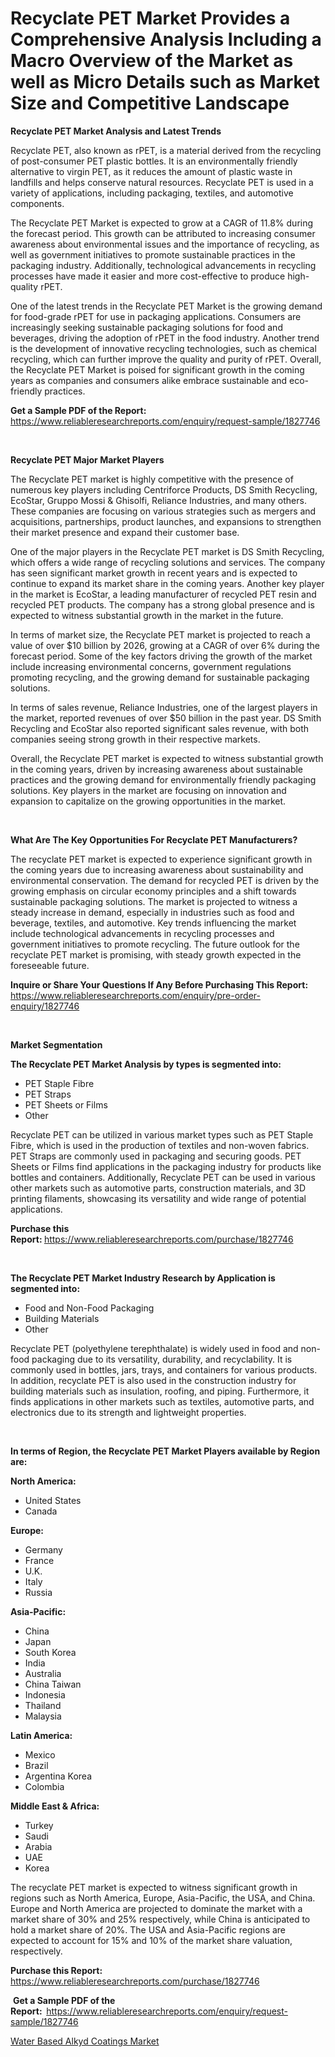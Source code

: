 <p><h1>Recyclate PET Market Provides a Comprehensive Analysis Including a Macro Overview of the Market as well as Micro Details such as Market Size and Competitive Landscape</h1></p><p><strong>Recyclate PET Market Analysis and Latest Trends</strong></p>
<p><p>Recyclate PET, also known as rPET, is a material derived from the recycling of post-consumer PET plastic bottles. It is an environmentally friendly alternative to virgin PET, as it reduces the amount of plastic waste in landfills and helps conserve natural resources. Recyclate PET is used in a variety of applications, including packaging, textiles, and automotive components.</p><p>The Recyclate PET Market is expected to grow at a CAGR of 11.8% during the forecast period. This growth can be attributed to increasing consumer awareness about environmental issues and the importance of recycling, as well as government initiatives to promote sustainable practices in the packaging industry. Additionally, technological advancements in recycling processes have made it easier and more cost-effective to produce high-quality rPET.</p><p>One of the latest trends in the Recyclate PET Market is the growing demand for food-grade rPET for use in packaging applications. Consumers are increasingly seeking sustainable packaging solutions for food and beverages, driving the adoption of rPET in the food industry. Another trend is the development of innovative recycling technologies, such as chemical recycling, which can further improve the quality and purity of rPET. Overall, the Recyclate PET Market is poised for significant growth in the coming years as companies and consumers alike embrace sustainable and eco-friendly practices.</p></p>
<p><strong>Get a Sample PDF of the Report:&nbsp;</strong> <a href="https://www.reliableresearchreports.com/enquiry/request-sample/1827746">https://www.reliableresearchreports.com/enquiry/request-sample/1827746</a></p>
<p>&nbsp;</p>
<p><strong>Recyclate PET Major Market Players</strong></p>
<p><p>The Recyclate PET market is highly competitive with the presence of numerous key players including Centriforce Products, DS Smith Recycling, EcoStar, Gruppo Mossi & Ghisolfi, Reliance Industries, and many others. These companies are focusing on various strategies such as mergers and acquisitions, partnerships, product launches, and expansions to strengthen their market presence and expand their customer base.</p><p>One of the major players in the Recyclate PET market is DS Smith Recycling, which offers a wide range of recycling solutions and services. The company has seen significant market growth in recent years and is expected to continue to expand its market share in the coming years. Another key player in the market is EcoStar, a leading manufacturer of recycled PET resin and recycled PET products. The company has a strong global presence and is expected to witness substantial growth in the market in the future.</p><p>In terms of market size, the Recyclate PET market is projected to reach a value of over $10 billion by 2026, growing at a CAGR of over 6% during the forecast period. Some of the key factors driving the growth of the market include increasing environmental concerns, government regulations promoting recycling, and the growing demand for sustainable packaging solutions.</p><p>In terms of sales revenue, Reliance Industries, one of the largest players in the market, reported revenues of over $50 billion in the past year. DS Smith Recycling and EcoStar also reported significant sales revenue, with both companies seeing strong growth in their respective markets.</p><p>Overall, the Recyclate PET market is expected to witness substantial growth in the coming years, driven by increasing awareness about sustainable practices and the growing demand for environmentally friendly packaging solutions. Key players in the market are focusing on innovation and expansion to capitalize on the growing opportunities in the market.</p></p>
<p>&nbsp;</p>
<p><strong>What Are The Key Opportunities For Recyclate PET Manufacturers?</strong></p>
<p><p>The recyclate PET market is expected to experience significant growth in the coming years due to increasing awareness about sustainability and environmental conservation. The demand for recycled PET is driven by the growing emphasis on circular economy principles and a shift towards sustainable packaging solutions. The market is projected to witness a steady increase in demand, especially in industries such as food and beverage, textiles, and automotive. Key trends influencing the market include technological advancements in recycling processes and government initiatives to promote recycling. The future outlook for the recyclate PET market is promising, with steady growth expected in the foreseeable future.</p></p>
<p><strong>Inquire or Share Your Questions If Any Before Purchasing This Report:</strong> <a href="https://www.reliableresearchreports.com/enquiry/pre-order-enquiry/1827746">https://www.reliableresearchreports.com/enquiry/pre-order-enquiry/1827746</a></p>
<p>&nbsp;</p>
<p><strong>Market Segmentation</strong></p>
<p><strong>The Recyclate PET Market Analysis by types is segmented into:</strong></p>
<p><ul><li>PET Staple Fibre</li><li>PET Straps</li><li>PET Sheets or Films</li><li>Other</li></ul></p>
<p><p>Recyclate PET can be utilized in various market types such as PET Staple Fibre, which is used in the production of textiles and non-woven fabrics. PET Straps are commonly used in packaging and securing goods. PET Sheets or Films find applications in the packaging industry for products like bottles and containers. Additionally, Recyclate PET can be used in various other markets such as automotive parts, construction materials, and 3D printing filaments, showcasing its versatility and wide range of potential applications.</p></p>
<p><strong>Purchase this Report:&nbsp;</strong><a href="https://www.reliableresearchreports.com/purchase/1827746">https://www.reliableresearchreports.com/purchase/1827746</a></p>
<p>&nbsp;</p>
<p><strong>The Recyclate PET Market Industry Research by Application is segmented into:</strong></p>
<p><ul><li>Food and Non-Food Packaging</li><li>Building Materials</li><li>Other</li></ul></p>
<p><p>Recyclate PET (polyethylene terephthalate) is widely used in food and non-food packaging due to its versatility, durability, and recyclability. It is commonly used in bottles, jars, trays, and containers for various products. In addition, recyclate PET is also used in the construction industry for building materials such as insulation, roofing, and piping. Furthermore, it finds applications in other markets such as textiles, automotive parts, and electronics due to its strength and lightweight properties.</p></p>
<p>&nbsp;</p>
<p><strong>In terms of Region, the Recyclate PET Market Players available by Region are:</strong></p>
<p>
    <p> <strong> North America: </strong>
        <ul>
            <li>United States</li>
            <li>Canada</li>
        </ul>
        </p> 
    <p> <strong> Europe: </strong>
        <ul>
            <li>Germany</li>
            <li>France</li>
            <li>U.K.</li>
            <li>Italy</li>
            <li>Russia</li>
        </ul>
        </p> 
    <p> <strong> Asia-Pacific: </strong>
        <ul>
            <li>China</li>
            <li>Japan</li>
            <li>South Korea</li>
            <li>India</li>
            <li>Australia</li>
            <li>China Taiwan</li>
            <li>Indonesia</li>
            <li>Thailand</li>
            <li>Malaysia</li>
        </ul>
        </p> 
    <p> <strong> Latin America: </strong>
        <ul>
            <li>Mexico</li>
            <li>Brazil</li>
            <li>Argentina Korea</li>
            <li>Colombia</li>
        </ul>
        </p> 
    <p> <strong> Middle East & Africa: </strong>
        <ul>
            <li>Turkey</li>
            <li>Saudi</li>
            <li>Arabia</li>
            <li>UAE</li>
            <li>Korea</li>
        </ul>
    </p>
    </p>
<p><p>The recyclate PET market is expected to witness significant growth in regions such as North America, Europe, Asia-Pacific, the USA, and China. Europe and North America are projected to dominate the market with a market share of 30% and 25% respectively, while China is anticipated to hold a market share of 20%. The USA and Asia-Pacific regions are expected to account for 15% and 10% of the market share valuation, respectively.</p></p>
<p><strong>Purchase this Report: </strong><a href="https://www.reliableresearchreports.com/purchase/1827746">https://www.reliableresearchreports.com/purchase/1827746</a></p>
<p>&nbsp;<strong>Get a Sample PDF of the Report:&nbsp;&nbsp;</strong><a href="https://www.reliableresearchreports.com/enquiry/request-sample/1827746">https://www.reliableresearchreports.com/enquiry/request-sample/1827746</a></p>
<p><strong></strong></p>
<p><p><a href="https://github.com/ruddyyedelwadw/Market-Research-Report-List-1/blob/main/water-based-alkyd-coatings-market.md">Water Based Alkyd Coatings Market</a></p></p>